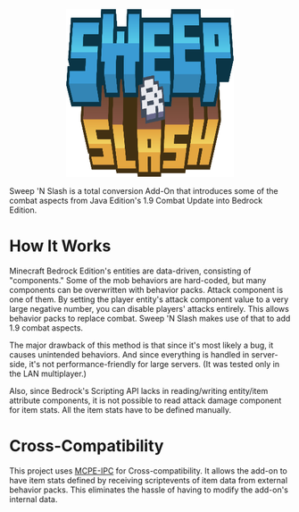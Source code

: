 <div align="center">
  <img src="https://raw.githubusercontent.com/AnotherSeawhite/sweepnslash/master/sweepnslash_logo.png" alt="Image" width="300" height="300" />
</div>

Sweep 'N Slash is a total conversion Add-On that introduces some of the combat aspects from Java Edition's 1.9 Combat Update into Bedrock Edition.

# How It Works

Minecraft Bedrock Edition's entities are data-driven, consisting of "components." Some of the mob behaviors are hard-coded, but many components can be overwritten with behavior packs. Attack component is one of them.
By setting the player entity's attack component value to a very large negative number, you can disable players' attacks entirely. This allows behavior packs to replace combat. Sweep 'N Slash makes use of that to add 1.9 combat aspects.

The major drawback of this method is that since it's most likely a bug, it causes unintended behaviors. And since everything is handled in server-side, it's not performance-friendly for large servers. (It was tested only in the LAN multiplayer.)

Also, since Bedrock's Scripting API lacks in reading/writing entity/item attribute components, it is not possible to read attack damage component for item stats. All the item stats have to be defined manually.

# Cross-Compatibility

This project uses [MCPE-IPC](https://github.com/OmniacDev/MCBE-IPC) for Cross-compatibility. It allows the add-on to have item stats defined by receiving scriptevents of item data from external behavior packs. This eliminates the hassle of having to modify the add-on's internal data.
